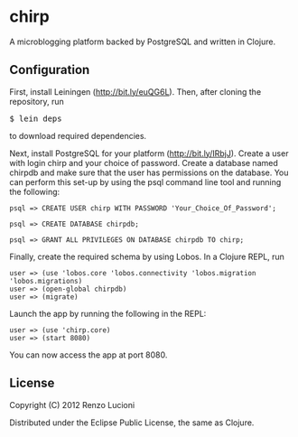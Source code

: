 # chirp

A microblogging platform backed by PostgreSQL and written in Clojure.


## Configuration

First, install Leiningen (http://bit.ly/euQG6L). Then, after cloning the repository, run <pre>$ lein deps</pre> to download required dependencies.

Next, install PostgreSQL for your platform (http://bit.ly/IRbjJ). Create a user with login 
chirp and your choice of password. Create a database named chirpdb and make sure that the user has permissions on the database. You can perform this set-up by using the psql command line tool and running the following:

	psql => CREATE USER chirp WITH PASSWORD 'Your_Choice_Of_Password';
 
	psql => CREATE DATABASE chirpdb;
 
	psql => GRANT ALL PRIVILEGES ON DATABASE chirpdb TO chirp;

Finally, create the required schema by using Lobos. In a Clojure REPL, run

	user => (use 'lobos.core 'lobos.connectivity 'lobos.migration 'lobos.migrations)
	user => (open-global chirpdb)
	user => (migrate)

Launch the app by running the following in the REPL:

	user => (use 'chirp.core)
	user => (start 8080)

You can now access the app at port 8080.


## License

Copyright (C) 2012 Renzo Lucioni

Distributed under the Eclipse Public License, the same as Clojure.